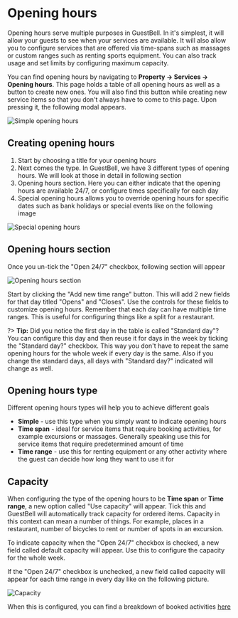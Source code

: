 # Opening hours

Opening hours serve multiple purposes in GuestBell. In it's simplest, it will allow your guests to see when your services are available. It will also allow you to configure services that are offered via time-spans such as massages or custom ranges such as renting sports equipment. You can also track usage and set limits by configuring maximum capacity.

You can find opening hours by navigating to **Property -> Services -> Opening hours**. This page holds a table of all opening hours as well as a button to create new ones. You will also find this button while creating new service items so that you don't always have to come to this page. Upon pressing it, the following modal appears.

![Simple opening hours](https://static.guestbell.com/img/docs/opening-hours/simple.jpg)

## Creating opening hours

1. Start by choosing a title for your opening hours
2. Next comes the type. In GuestBell, we have 3 different types of opening hours. We will look at those in detail in following section
3. Opening hours section. Here you can either indicate that the opening hours are available 24/7, or configure times specifically for each day
4. Special opening hours allows you to override opening hours for specific dates such as bank holidays or special events like on the following image

![Special opening hours](https://static.guestbell.com/img/docs/opening-hours/services-hours-special-day.jpg)

## Opening hours section

Once you un-tick the "Open 24/7" checkbox, following section will appear

![Opening hours section](https://static.guestbell.com/img/docs/opening-hours/opening-hours-section.jpg)

Start by clicking the "Add new time range" button. This will add 2 new fields for that day titled "Opens" and "Closes". Use the controls for these fields to customize opening hours. Remember that each day can have multiple time ranges. This is useful for configuring things like a split for a restaurant.

?> **Tip:** Did you notice the first day in the table is called "Standard day"? You can configure this day and then reuse it for days in the week by ticking the "Standard day?" checkbox. This way you don't have to repeat the same opening hours for the whole week if every day is the same. Also if you change the standard days, all days with "Standard day?" indicated will change as well.

## Opening hours type

Different opening hours types will help you to achieve different goals

- **Simple** - use this type when you simply want to indicate opening hours
- **Time span** - ideal for service items that require booking activities, for example excursions or massages. Generally speaking use this for service items that require predetermined amount of time
- **Time range** - use this for renting equipment or any other activity where the guest can decide how long they want to use it for

## Capacity

When configuring the type of the opening hours to be **Time span** or **Time range**, a new option called "Use capacity" will appear. Tick this and GuestBell will automatically track capacity for ordered items. Capacity in this context can mean a number of things. For example, places in a restaurant, number of bicycles to rent or number of spots in an excursion.

To indicate capacity when the "Open 24/7" checkbox is checked, a new field called default capacity will appear. Use this to configure the capacity for the whole week.

If the "Open 24/7" checkbox is unchecked, a new field called capacity will appear for each time range in every day like on the following picture.

![Capacity](https://static.guestbell.com/img/docs/opening-hours/capacity.jpg)

When this is configured, you can find a breakdown of booked activities [here](schedules.md)
